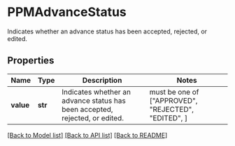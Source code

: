 # PPMAdvanceStatus

Indicates whether an advance status has been accepted, rejected, or edited.

## Properties
Name | Type | Description | Notes
------------ | ------------- | ------------- | -------------
**value** | **str** | Indicates whether an advance status has been accepted, rejected, or edited. |  must be one of ["APPROVED", "REJECTED", "EDITED", ]

[[Back to Model list]](../README.md#documentation-for-models) [[Back to API list]](../README.md#documentation-for-api-endpoints) [[Back to README]](../README.md)


